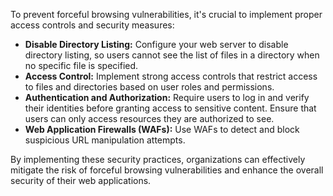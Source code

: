 To prevent forceful browsing vulnerabilities, it's crucial to implement proper access controls and security measures:
- **Disable Directory Listing:** Configure your web server to disable directory listing, so users cannot see the list of files in a directory when no specific file is specified.
- **Access Control:** Implement strong access controls that restrict access to files and directories based on user roles and permissions.
- **Authentication and Authorization:** Require users to log in and verify their identities before granting access to sensitive content. Ensure that users can only access resources they are authorized to see.
- **Web Application Firewalls (WAFs):** Use WAFs to detect and block suspicious URL manipulation attempts.

By implementing these security practices, organizations can effectively mitigate the risk of forceful browsing vulnerabilities and enhance the overall security of their web applications.